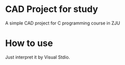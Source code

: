 # CAD Project for study
A simple CAD project for C programming course in ZJU

# How to use
Just interpret it by Visual Stdio.
